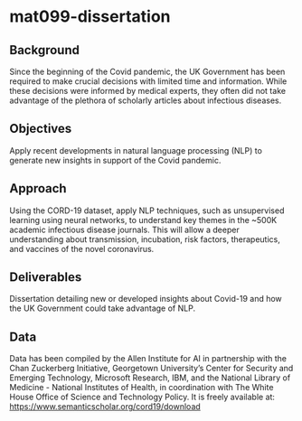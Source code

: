 # mat099-dissertation

## Background
Since the beginning of the Covid pandemic, the UK Government has been required to make crucial decisions with limited time and information. While these decisions were informed by medical experts, they often did not take advantage of the plethora of scholarly articles about infectious diseases.

## Objectives
Apply recent developments in natural language processing (NLP) to generate new insights in support of the Covid pandemic.

## Approach
Using the CORD-19 dataset, apply NLP techniques, such as unsupervised learning using neural networks, to understand key themes in the ~500K academic infectious disease journals. This will allow a deeper understanding about transmission, incubation, risk factors, therapeutics, and vaccines of the novel coronavirus.

## Deliverables
Dissertation detailing new or developed insights about Covid-19 and how the UK Government could take advantage of NLP.

## Data
Data has been compiled by the Allen Institute for AI in partnership with the Chan Zuckerberg Initiative, Georgetown University’s Center for Security and Emerging Technology, Microsoft Research, IBM, and the National Library of Medicine - National Institutes of Health, in coordination with The White House Office of Science and Technology Policy. It is freely available at: https://www.semanticscholar.org/cord19/download
